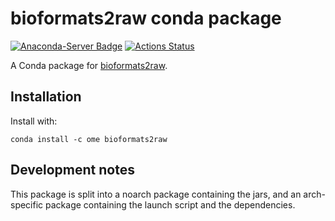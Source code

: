 # bioformats2raw conda package
[![Anaconda-Server Badge](https://anaconda.org/ome/bioformats2raw/badges/version.svg)](https://anaconda.org/ome/bioformats2raw)
[![Actions Status](https://github.com/ome/conda-bioformats2raw/workflows/Conda/badge.svg)](https://github.com/ome/conda-bioformats2raw/actions)

A Conda package for [bioformats2raw](https://github.com/glencoesoftware/bioformats2raw).

## Installation

Install with:

    conda install -c ome bioformats2raw

## Development notes

This package is split into a noarch package containing the jars, and an arch-specific package containing the launch script and the dependencies.
